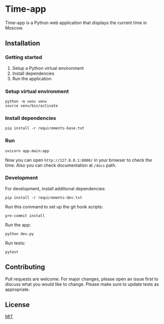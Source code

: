 # Time-app

Time-app is a Python web application that displays the current time in Moscow.

## Installation
### Getting started
1. Setup a Python virtual environment
2. Install dependencies
3. Run the application

### Setup virtual environment
```
python -m venv venv
source venv/bin/activate
```
### Install dependencies
```
pip install -r requirements-base.txt
```

### Run
```
uvicorn app.main:app 
```
Now you can open `http://127.0.0.1:8000/` in your browser to check the time. Also you can check documentation at `/docs` path.

### Development
For development, install additional dependencies:
```
pip install -r requirements-dev.txt
```
Run this command to set up the git hook scripts:
```
pre-commit install
```

Run the app:
```
python dev.py
```
Run tests:
```
pytest
```

## Contributing

Pull requests are welcome. For major changes, please open an issue first to discuss what you would like to change.
Please make sure to update tests as appropriate.

## License

[MIT](https://choosealicense.com/licenses/mit/)